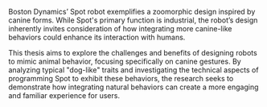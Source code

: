 
Boston Dynamics’ Spot robot exemplifies a zoomorphic design inspired by canine forms. While Spot's primary function is industrial, the robot’s design inherently invites consideration of how integrating more canine-like behaviors could enhance its interaction with humans. 

This thesis aims to explore the challenges and benefits of designing robots to mimic animal behavior, focusing specifically on canine gestures. By analyzing typical "dog-like" traits and investigating the technical aspects of programming Spot to exhibit these behaviors, the research seeks to demonstrate how integrating natural behaviors can create a more engaging and familiar experience for users.